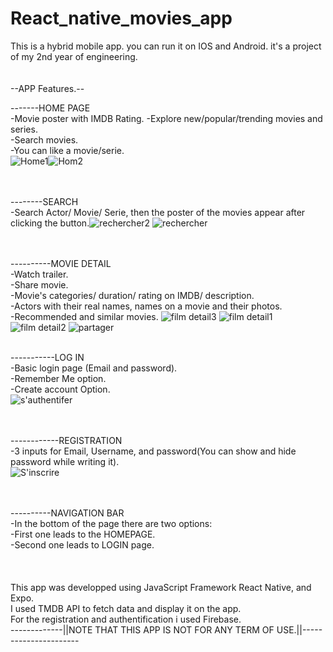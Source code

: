 # React_native_movies_app 
This is a hybrid mobile app. you can run it on IOS and Android. it's a project of my 2nd year of engineering.<br><br>  
--APP Features.--<br> 

-------HOME PAGE<br> 
-Movie poster with IMDB Rating. 
-Explore new/popular/trending movies and series.<br>
-Search movies.<br>
-You can like a movie/serie. 
<br> ![Home1](https://user-images.githubusercontent.com/47062719/176122303-931cab33-41f5-46c3-a2f5-db1675d815d9.jpeg)![Hom2](https://user-images.githubusercontent.com/47062719/176123001-33facd80-8ac4-44d5-876d-67da097be96b.jpeg)

<br> <br>
--------SEARCH <br>
-Search Actor/ Movie/ Serie, then the poster of the movies appear after clicking the button.![rechercher2](https://user-images.githubusercontent.com/47062719/176123084-e946fead-e469-4325-9300-ad2fe92dc7ff.jpeg)
![rechercher](https://user-images.githubusercontent.com/47062719/176123096-dc28056c-223d-4287-af38-cddb394885b4.jpeg)

<br> <br> 
----------MOVIE DETAIL <br>
-Watch trailer.<br>
-Share movie.<br>
-Movie's categories/ duration/ rating on IMDB/ description.<br> 
-Actors with their real names, names on a movie and their photos.<br> 
-Recommended and similar movies. 
![film detail3](https://user-images.githubusercontent.com/47062719/176123258-e6bcc38a-84ea-4453-aaad-3e74dbca421d.jpeg)
![film detail1](https://user-images.githubusercontent.com/47062719/176123266-592d7d06-545e-40e6-9883-4aeaa94f69bc.jpeg)
![film detail2](https://user-images.githubusercontent.com/47062719/176123273-9780f0b0-9f12-44ae-a02e-6fa47bb67bc1.jpeg)
![partager](https://user-images.githubusercontent.com/47062719/176123304-24f372cf-fa6b-4428-9993-622be34f302e.jpeg)
<br> <br>

-----------LOG IN <br> 
-Basic login page (Email and password). <br> 
-Remember Me option.<br> 
-Create account Option.<br>
![s'authentifer](https://user-images.githubusercontent.com/47062719/176123364-e6365249-4c8c-40fc-86ae-1fe14a632526.jpeg)

<br> <br> 
------------REGISTRATION<br> 
-3 inputs for Email, Username, and password(You can show and hide password while writing it).
<br>![S'inscrire](https://user-images.githubusercontent.com/47062719/176123417-0b692deb-703a-43c8-aa9f-4fdee0e0ef33.jpeg)

<br><br> 
----------NAVIGATION BAR<br> 
-In the bottom of the page there are two options: <br> 
-First one leads to the HOMEPAGE.<br>
-Second one leads to LOGIN page.<br> 
<br><br><br> 
This app was developped using JavaScript Framework React Native, and Expo.<br> 
I used TMDB API to fetch data and display it on the app. <br> 
For the registration and authentification i used Firebase.
<br>
-------------||NOTE THAT THIS APP IS NOT FOR ANY TERM OF USE.||---------------------- 
